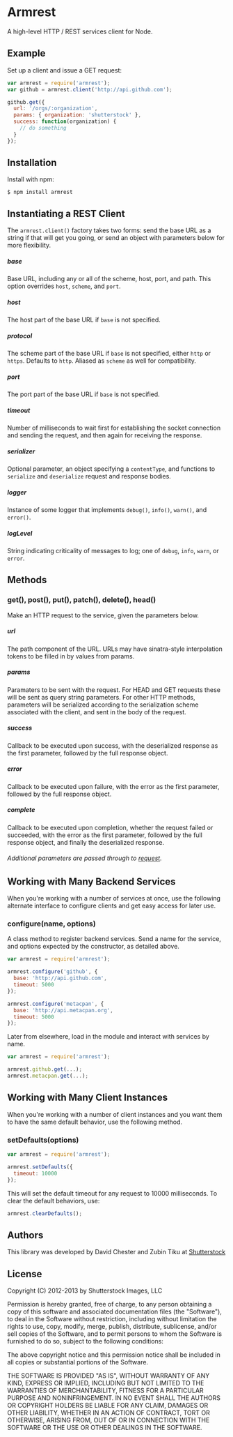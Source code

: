 # Armrest

A high-level HTTP / REST services client for Node.

## Example

Set up a client and issue a GET request:

```javascript
var armrest = require('armrest');
var github = armrest.client('http://api.github.com');

github.get({
  url: '/orgs/:organization',
  params: { organization: 'shutterstock' },
  success: function(organization) {
    // do something
  }
});
```

## Installation

Install with npm:
```
$ npm install armrest
```

## Instantiating a REST Client

The `armrest.client()` factory takes two forms: send the base URL as a string if that will get you going, or send an object with parameters below for more flexibility.

##### base

Base URL, including any or all of the scheme, host, port, and path.  This option overrides `host`, `scheme`, and `port`.

##### host

The host part of the base URL if `base` is not specified.

##### protocol

The scheme part of the base URL if `base` is not specified, either `http` or `https`.  Defaults to `http`.  Aliased as `scheme` as well for compatibility.

##### port

The port part of the base URL if `base` is not specified.

##### timeout

Number of milliseconds to wait first for establishing the socket connection and sending the request, and then again for receiving the response.

##### serializer

Optional parameter, an object specifying a `contentType`, and functions to `serialize` and `deserialize` request and response bodies.

##### logger

Instance of some logger that implements `debug()`, `info()`, `warn()`, and `error()`.

##### logLevel

String indicating criticality of messages to log; one of `debug`, `info`, `warn`, or `error`.

## Methods

### get(), post(), put(), patch(), delete(), head()

Make an HTTP request to the service, given the parameters below.

##### url

The path component of the URL.  URLs may have sinatra-style interpolation tokens to be filled in by values from params.

##### params

Paramaters to be sent with the request.  For HEAD and GET requests these will be sent as query string parameters.  For other HTTP methods, parameters will be serialized according to the serialization scheme associated with the client, and sent in the body of the request.

##### success

Callback to be executed upon success, with the deserialized response as the first parameter, followed by the full response object.

##### error

Callback to be executed upon failure, with the error as the first parameter, followed by the full response object.

##### complete

Callback to be executed upon completion, whether the request failed or succeeded, with the error as the first parameter, followed by the full response object, and finally the deserialized response.

###### Additional parameters are passed through to [request](https://github.com/mikeal/request#requestoptions-callback).

## Working with Many Backend Services

When you're working with a number of services at once, use the following alternate interface to configure clients and get easy access for later use.

### configure(name, options)

A class method to register backend services.  Send a name for the service, and options expected by the constructor, as detailed above.

```javascript
var armrest = require('armrest');

armrest.configure('github', {
  base: 'http://api.github.com',
  timeout: 5000
});

armrest.configure('metacpan', {
  base: 'http://api.metacpan.org',
  timeout: 5000
});

```

Later from elsewhere, load in the module and interact with services by name.

```javascript
var armrest = require('armrest');

armrest.github.get(...);
armrest.metacpan.get(...);
```

## Working with Many Client Instances

When you're working with a number of client instances and you want them to have the same default behavior, use the following method.

### setDefaults(options)

```javascript
var armrest = require('armrest');

armrest.setDefaults({
  timeout: 10000
});
```

This will set the default timeout for any request to 10000 milliseconds.  To clear the default behaviors, use:

```javascript
armrest.clearDefaults();
```

## Authors

This library was developed by David Chester and Zubin Tiku at [Shutterstock](http://www.shutterstock.com)


## License

Copyright (C) 2012-2013 by Shutterstock Images, LLC

Permission is hereby granted, free of charge, to any person obtaining a copy of this software and associated documentation files (the "Software"), to deal in the Software without restriction, including without limitation the rights to use, copy, modify, merge, publish, distribute, sublicense, and/or sell copies of the Software, and to permit persons to whom the Software is furnished to do so, subject to the following conditions:

The above copyright notice and this permission notice shall be included in all copies or substantial portions of the Software.

THE SOFTWARE IS PROVIDED "AS IS", WITHOUT WARRANTY OF ANY KIND, EXPRESS OR IMPLIED, INCLUDING BUT NOT LIMITED TO THE WARRANTIES OF MERCHANTABILITY, FITNESS FOR A PARTICULAR PURPOSE AND NONINFRINGEMENT. IN NO EVENT SHALL THE AUTHORS OR COPYRIGHT HOLDERS BE LIABLE FOR ANY CLAIM, DAMAGES OR OTHER LIABILITY, WHETHER IN AN ACTION OF CONTRACT, TORT OR OTHERWISE, ARISING FROM, OUT OF OR IN CONNECTION WITH THE SOFTWARE OR THE USE OR OTHER DEALINGS IN THE SOFTWARE.

